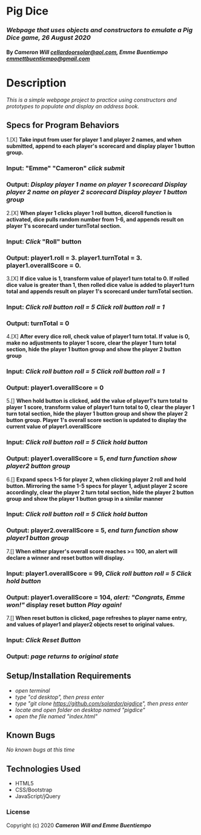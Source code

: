 # Pig Dice

### _Webpage that uses objects and constructors to emulate a Pig Dice game, 26 August 2020_

#### By _**Cameron Will <cellardoorsolar@aol.com>, Emme Buentiempo <emmettbuentiempo@gmail.com>**_

# Description

_This is a simple webpage project to practice using constructors and prototypes to populate and display an address book._

## Specs for Program Behaviors
1.[X] **Take input from user for player 1 and player 2 names, and when submitted, append to each player's scorecard and display player 1 button group.**
### Input: "Emme" "Cameron" *click submit*
### Output: *Display player 1 name on player 1 scorecard* *Display player 2 name on player 2 scorecard* *Display player 1 button group*

2.[X] **When player 1 clicks player 1 roll button, diceroll function is activated, dice pulls random number from 1-6, and appends result on player 1's scorecard under turnTotal section.**
### Input: *Click* "Roll" button
### Output: player1.roll = 3. player1.turnTotal = 3. player1.overallScore = 0.

3.[X] **If dice value is 1, transform value of player1 turn total to 0. If rolled dice value is greater than 1, then rolled dice value is added to player1 turn total and appends result on player 1's scorecard under turnTotal section.**
### Input: *Click roll button* *roll = 5* *Click roll button* *roll = 1*
### Output: turnTotal = 0

4.[X] **After every dice roll, check value of player1 turn total. If value is 0, make no adjustments to player 1 score, clear the player 1 turn total section, hide the player 1 button group and show the player 2 button group**
### Input: *Click roll button* *roll = 5* *Click roll button* *roll = 1*
### Output: player1.overallScore = 0

5.[] **When hold button is clicked, add the value of player1's turn total to player 1 score, transform value of player1 turn total to 0, clear the player 1 turn total section, hide the player 1 button group and show the player 2 button group. Player 1's overall score section is updated to display the current value of player1.overallScore**
### Input: *Click roll button* *roll = 5* *Click hold button*
### Output: player1.overallScore = 5, *end turn function* *show player2 button group*

6.[] **Expand specs 1-5 for player 2, when clicking player 2 roll and hold button. Mirroring the same 1-5 specs for player 1, adjust player 2 score accordingly, clear the player 2 turn total section, hide the player 2 button group and show the player 1 button group in a similar manner**
### Input: *Click roll button* *roll = 5* *Click hold button*
### Output: player2.overallScore = 5, *end turn function* *show player1 button group*

7.[] **When either player's overall score reaches >= 100, an alert will declare a winner and reset button will display.**
### Input: player1.overallScore = 99, *Click roll button* *roll = 5* *Click hold button*
### Output: player1.overallScore = 104, *alert: "Congrats, Emme won!"* display reset button *Play again!*

7.[] **When reset button is clicked, page refreshes to player name entry, and values of player1 and player2 objects reset to original values.**
### Input: *Click Reset Button*
### Output: *page returns to original state*


## Setup/Installation Requirements

* _open terminal_
* _type "cd desktop", then press enter_
* _type "git clone https://github.com/solardor/pigdice", then press enter_
* _locate and open folder on desktop named "pigdice"_
* _open the file named "index.html"_

## Known Bugs

_No known bugs at this time_

## Technologies Used

* HTML5
* CSS/Bootstrap
* JavaScript/jQuery

### License

Copyright (c) 2020 **_Cameron Will and Emme Buentiempo_**
